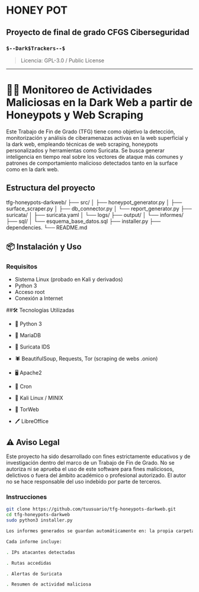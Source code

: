# HONEY POT

## Proyecto de final de grado CFGS Ciberseguridad

### `$--Dark$Trackers--$`

> Licencia: GPL-3.0 / Public License

---
# 🕵️‍♂️ Monitoreo de Actividades Maliciosas en la Dark Web a partir de Honeypots y Web Scraping

Este Trabajo de Fin de Grado (TFG) tiene como objetivo la detección, monitorización y análisis de ciberamenazas activas en la web superficial y la dark web, empleando técnicas de web scraping, honeypots personalizados y herramientas como Suricata. Se busca generar inteligencia en tiempo real sobre los vectores de ataque más comunes y patrones de comportamiento malicioso detectados tanto en la surface como en la dark web.

## Estructura del proyecto

tfg-honeypots-darkweb/
├── src/
│   ├── honeypot_generator.py
│   ├── surface_scraper.py
│   ├── db_connector.py
│   └── report_generator.py
├── suricata/
│   ├── suricata.yaml
│   └── logs/
├── output/
│   └── informes/
├── sql/
│   └── esquema_base_datos.sql
├── installer.py
├── dependencies.
└── README.md

## 📦 Instalación y Uso


### Requisitos

- Sistema Linux (probado en Kali y derivados)
- Python 3
- Acceso root
- Conexión a Internet

##🛠️ Tecnologías Utilizadas

- 🐍 Python 3

- 🐬 MariaDB

- 🧰 Suricata IDS

- 🕷️ BeautifulSoup, Requests, Tor (scraping de webs .onion)

- 🖥️ Apache2

- 🔁 Cron

- 🐧 Kali Linux / MINIX

- 🧅 TorWeb

-  🖊️ LibreOffice


## ⚠️ Aviso Legal

Este proyecto ha sido desarrollado con fines estrictamente educativos y de investigación dentro del marco de un Trabajo de Fin de Grado. No se autoriza ni se aprueba el uso de este software para fines maliciosos, delictivos o fuera del ámbito académico o profesional autorizado. El autor no se hace responsable del uso indebido por parte de terceros.

### Instrucciones

```bash
git clone https://github.com/tuusuario/tfg-honeypots-darkweb.git
cd tfg-honeypots-darkweb
sudo python3 installer.py

Los informes generados se guardan automáticamente en: la propia carpeta de Informes

Cada informe incluye:

. IPs atacantes detectadas

. Rutas accedidas

. Alertas de Suricata

. Resumen de actividad maliciosa
